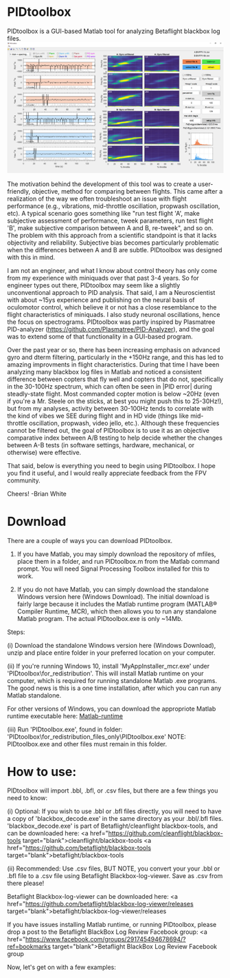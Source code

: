 # PIDtoolbox

PIDtoolbox is a GUI-based Matlab tool for analyzing Betaflight blackbox log files.
![](images/PIDtoolboxGUIexample.png)

The motivation behind the development of this tool was to create a user-friendly, objective, method for comparing between flights. This came after a realization of the way we often troubleshoot an issue with flight performance (e.g., vibrations, mid-throttle oscillation, propwash oscillation, etc). A typical scenario goes something like "run test flight 'A', make subjective assessment of performance, tweek parameters, run test flight 'B', make subjective comparison between A and B, re-tweek", and so on. The problem with this approach from a scientific standpoint is that it lacks objectivity and reliability. Subjective bias becomes particularly problematic when the differences between A and B are subtle. PIDtoolbox was designed with this in mind.

I am not an engineer, and what I know about control theory has only come from my experience with miniquads over that past 3-4 years. So for engineer types out there, PIDtoolbox may seem like a slightly unconventional approach to PID analysis. That said, I am a Neuroscientist with about ~15ys experience and publishing on the neural basis of oculomotor control, which believe it or not has a close resemblance to the flight characteristics of miniquads. I also study neuronal oscillations, hence the focus on spectrograms. PIDtoolbox was partly inspired by Plasmatree PID-analyzer (https://github.com/Plasmatree/PID-Analyzer), and the goal was to extend some of that functionality in a GUI-based program.

Over the past year or so, there has been increasing emphasis on advanced gyro and dterm filtering, particularly in the +150Hz range, and this has led to amazing improvments in flight characteristics. During that time I have been analyzing many blackbox log files in Matlab and noticed a consistent difference between copters that fly well and copters that do not, specifically in the 30-100Hz spectrum, which can often be seen in |PID error| during steadly-state flight. Most commanded copter motion is below ~20Hz (even if you're a Mr. Steele on the sticks, at best you might push this to 25-30Hz!), but from my analyses, activity between 30-100Hz tends to correlate with the kind of vibes we SEE during flight and in HD vide (things like mid-throttle oscillation, propwash, video jello, etc.). Although these frequencies cannot be filtered out, the goal of PIDtoolbox is to use it as an objective comparative index between A/B testing to help decide whether the changes between A-B tests (in software settings, hardware, mechanical, or otherwise) were effective. 

That said, below is everything you need to begin using PIDtoolbox. I hope you find it useful, and I would really appreciate feedback from the FPV community.

Cheers! -Brian White

# Download

There are a couple of ways you can download PIDtoolbox. 

1) If you have Matlab, you may simply download the repository of mfiles, place them in a folder, and run PIDtoolbox.m from the Matlab command prompt. You will need Signal Processing Toolbox installed for this to work.

2) If you do not have Matlab, you can simply download the standalone Windows version here (Windows Download). The initial download is fairly large because it includes the Matlab runtime program (MATLAB® Compiler Runtime, MCR), which then allows you to run any standalone Matlab program. The actual PIDtoolbox.exe is only ~14Mb.

Steps:

(i) Download the standalone Windows version here (Windows Download), unzip and place entire folder in your preferred location on your computer. 

(ii) If you're running Windows 10, install 'MyAppInstaller_mcr.exe' under 'PIDtoolbox\for_redistribution\'. This will install Matlab runtime on your computer, which is required for running standalone Matlab .exe programs. The good news is this is a one time installation, after which you can run any Matlab standalone.

For other versions of Windows, you can download the appropriote Matlab runtime executable here:
<a href="https://www.mathworks.com/products/compiler/matlab-runtime.html" target="blank">Matlab-runtime</a>

(iii) Run 'PIDtoolbox.exe', found in folder: 
'PIDtoolbox\for_redistribution_files_only\PIDtoolbox.exe'
NOTE: PIDtoolbox.exe and other files must remain in this folder.

# How to use:

PIDtoolbox will import .bbl, .bfl, or .csv files, but there are a few things you need to know: 

(i) Optional: If you wish to use .bbl or .bfl files directly, you will need to have a copy of 'blackbox_decode.exe' in the same directory as your .bbl/.bfl files. 'blackbox_decode.exe' is part of Betaflight/cleanflight blackbox-tools, and can be downloaded here:
<a href="https://github.com/cleanflight/blackbox-tools target="blank">cleanflight/blackbox-tools</a>
<a href="https://github.com/betaflight/blackbox-tools target="blank">betaflight/blackbox-tools</a>

(ii) Recommended: Use .csv files, BUT NOTE, you convert your your .bbl or .bfl file to a .csv file using Betaflight Blackbox-log-viewer. Save as .csv from there please!
 
Betaflight Blackbox-log-viewer can be downloaded here:
<a href="https://github.com/betaflight/blackbox-log-viewer/releases target="blank">betaflight/blackbox-log-viewer/releases</a>

If you have issues installing Matlab runtime, or running  PIDtoolbox, please drop a post to the Betaflight BlackBox Log Review Facebook group: <a href="https://www.facebook.com/groups/291745494678694/?ref=bookmarks target="blank">Betaflight BlackBox Log Review Facebook group</a>

Now, let's get on with a few examples:

